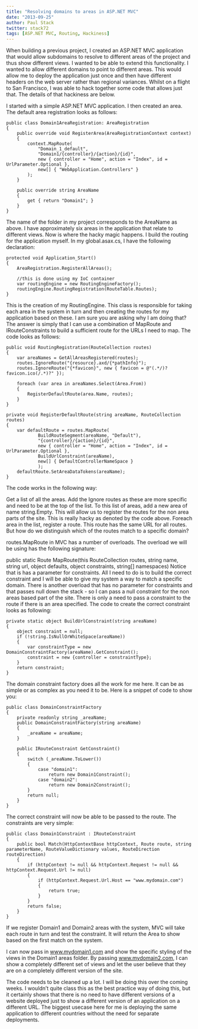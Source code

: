 ```yaml
---
title: "Resolving domains to areas in ASP.NET MVC"
date: "2013-09-25"
author: Paul Stack
twitter: stack72
tags: [ASP.NET MVC, Routing, Hackiness]
---
```


When building a previous project, I created an ASP.NET MVC application that would allow subdomains to resolve to different areas of the project and thus show different views. I wanted to be able to extend this functionality. I wanted to allow different domains to point to different areas. This would allow me to deploy the application just once and then have different headers on the web server rather than regional variances. Whilst on a flight to San Francisco, I was able to hack together some code that allows just that. The details of that hackiness are below.

I started with a simple ASP.NET MVC application. I then created an area. The default area registration looks as follows:

    public class Domain1AreaRegistration: AreaRegistration
    {
    	public override void RegisterArea(AreaRegistrationContext context)
    	{
        	context.MapRoute(
            	"Domain_1_default",
            	"Domain1/{controller}/{action}/{id}",
            	new { controller = "Home", action = "Index", id = UrlParameter.Optional },
            	new[] { "WebApplication.Controllers" }
        	);
    	}

    	public override string AreaName
    	{
        	get { return "Domain1"; }
    	}
    }

The name of the folder in my project corresponds to the AreaName as above. I have approximately six areas in the application that relate to different views. Now is where the hacky magic happens. I build the routing for the application myself. In my global.asax.cs, I have the following declaration:

    protected void Application_Start()
    {
    	AreaRegistration.RegisterAllAreas();

    	//this is done using my IoC container
    	var routingEngine = new RoutingEngineFactory();
    	routingEngine.RoutingRegistration(RouteTable.Routes);
    }

This is the creation of my RoutingEngine. This class is responsible for taking each area in the system in turn and then creating the routes for my application based on these. I am sure you are asking why I am doing that? The answer is simply that I can use a combination of MapRoute and IRouteConstraints to build a sufficient route for the URLs I need to map. The code looks as follows:

    public void RoutingRegistration(RouteCollection routes)
    {
    	var areaNames = GetAllAreasRegistered(routes);
    	routes.IgnoreRoute("{resource}.axd/{*pathInfo}");
    	routes.IgnoreRoute("{*favicon}", new { favicon = @"(.*/)?favicon.ico(/.*)?" });

    	foreach (var area in areaNames.Select(Area.From))
    	{
        	RegisterDefaultRoute(area.Name, routes);
    	}
    }

    private void RegisterDefaultRoute(string areaName, RouteCollection routes)
    {
    	var defaultRoute = routes.MapRoute(
        	    BuildRouteSegment(areaName, "Default"),
            	"{controller}/{action}/{id}",
            	new { controller = "Home", action = "Index", id = UrlParameter.Optional },
            	BuildUrlConstraint(areaName),
            	new[] { DefaultControllerNameSpace }
            	);
    	defaultRoute.SetAreaDataTokens(areaName);
    }

The code works in the following way:

Get a list of all the areas.
Add the Ignore routes as these are more specific and need to be at the top of the list.
To this list of areas, add a new area of name string.Empty. This will allow us to register the routes for the non area parts of the site. This is really hacky as denoted by the code above.
Foreach area in the list, register a route. This route has the same URL for all routes.
But how do we distinguish which of the routes match to a specific domain?

routes.MapRoute in MVC has a number of overloads. The overload we will be using has the following signature:

public static Route MapRoute(this RouteCollection routes, string name, string url, object defaults, object constraints, string[] namespaces)
Notice that is has a parameter for constraints. All I need to do is to build the correct constraint and I will be able to give my system a way to match a specific domain. There is another overload that has no parameter for constraints and that passes null down the stack - so I can pass a null constraint for the non areas based part of the site. There is only a need to pass a constraint to the route if there is an area specified. The code to create the correct constraint looks as following:

    private static object BuildUrlConstraint(string areaName)
    {
    	object constraint = null;
    	if (!string.IsNullOrWhiteSpace(areaName))
    	{
        	var constraintType = new DomainConstraintFactory(areaName).GetConstraint();
        	constraint = new {controller = constraintType};
    	}
    	return constraint;
    }

The domain constraint factory does all the work for me here. It can be as simple or as complex as you need it to be. Here is a snippet of code to show you:

    public class DomainConstraintFactory
    {
        private readonly string _areaName;
        public DomainConstraintFactory(string areaName)
        {
            _areaName = areaName;
    	}

    	public IRouteConstraint GetConstraint()
    	{
        	switch (_areaName.ToLower())
        	{
            	case "domain1":
                	return new Domain1Constraint();
            	case "domain2":
                	return new Domain2Constraint();
        	}
        	return null;
    	}
    }

The correct constraint will now be able to be passed to the route. The constraints are very simple:

    public class Domain1Constraint : IRouteConstraint
    {
        public bool Match(HttpContextBase httpContext, Route route, string parameterName, RouteValueDictionary values, RouteDirection routeDirection)
        {
            if (httpContext != null && httpContext.Request != null && httpContext.Request.Url != null)
            {
                if (httpContext.Request.Url.Host == "www.mydomain.com")
                {
                    return true;
                }
            }
            return false;
        }
    }

If we register Domain1 and Domain2 areas with the system, MVC will take each route in turn and test the constraint. It will return the Area to show based on the first match on the system.

I can now pass in www.mydomain1.com and show the specific styling of the views in the Domain1 areas folder. By passing www.mydomain2.com, I can show a completely different set of views and let the user believe that they are on a completely different version of the site.

The code needs to be cleaned up a lot. I will be doing this over the coming weeks. I wouldn’t quite class this as the best practice way of doing this, but it certainly shows that there is no need to have different versions of a website deployed just to show a different version of an application on a different URL. The biggest usecase here for me is deploying the same application to different countries without the need for separate deployments.
